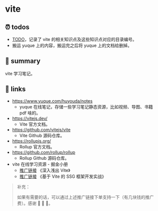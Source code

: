 # vite

## ⏰ todos

- [TODO](./TODO.md)，记录了 vite 的相关知识点及这些知识点对应的目录编号。
- 搬运 yuque 上的内容，搬运完之后将 yuque 上的文档给删掉。

## 📝 summary

vite 学习笔记。

## 🔗 links

- https://www.yuque.com/huyouda/notes
  - yuque 在线笔记，存储一些学习笔记静态资源，比如视频、导图、书籍 pdf 啥的。
- https://vitejs.dev/
  - Vite 官方文档。
- https://github.com/vitejs/vite
  - Vite Github 源码仓库。
- https://rollupjs.org/
  - Rollup 官方文档。
- https://github.com/rollup/rollup
  - Rollup Github 源码仓库。
- vite 在线学习资源 - 掘金小册
  - [推广链接](https://s.juejin.cn/ds/i6Q9cdkK/) 《深入浅出 Vite》
  - [推广链接](https://s.juejin.cn/ds/i6QXD5dX/) 《基于 Vite 的 SSG 框架开发实战》

> 补充：
>
> 如果有需要的话，可以通过上述推广链接下单支持一下（有几块钱的推广费）。感谢 🙏 🙏 🙏。